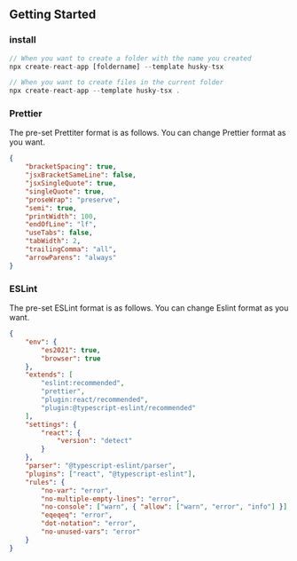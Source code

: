 

## Getting Started

### install

```ts
// When you want to create a folder with the name you created
npx create-react-app [foldername] --template husky-tsx

// When you want to create files in the current folder
npx create-react-app --template husky-tsx .
```

### Prettier

The pre-set Prettiter format is as follows. You can change Prettier format as you want.

```json
{
	"bracketSpacing": true,
	"jsxBracketSameLine": false,
	"jsxSingleQuote": true,
	"singleQuote": true,
	"proseWrap": "preserve",
	"semi": true,
	"printWidth": 100,
	"endOfLine": "lf",
	"useTabs": false,
	"tabWidth": 2,
	"trailingComma": "all",
	"arrowParens": "always"
}
```

### ESLint

The pre-set ESLint format is as follows. You can change Eslint format as you want.

```json
{
	"env": {
		"es2021": true,
		"browser": true
	},
	"extends": [
		"eslint:recommended",
		"prettier",
		"plugin:react/recommended",
		"plugin:@typescript-eslint/recommended"
	],
	"settings": {
		"react": {
			"version": "detect"
		}
	},
	"parser": "@typescript-eslint/parser",
	"plugins": ["react", "@typescript-eslint"],
	"rules": {
		"no-var": "error",
		"no-multiple-empty-lines": "error",
		"no-console": ["warn", { "allow": ["warn", "error", "info"] }],
		"eqeqeq": "error",
		"dot-notation": "error",
		"no-unused-vars": "error"
	}
}
```

